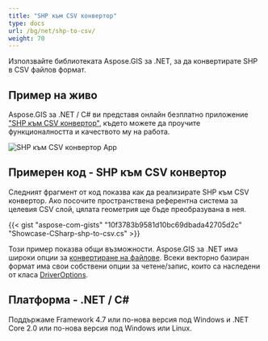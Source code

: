 ```yaml
---
title: "SHP към CSV конвертор"
type: docs
url: /bg/net/shp-to-csv/
weight: 70
---
```


Използвайте библиотеката Aspose.GIS за .NET, за да конвертирате SHP в CSV файлов формат.

## **Пример на живо**

Aspose.GIS за .NET / C# ви представя онлайн безплатно приложение ["SHP към CSV конвертор"](https://products.aspose.app/gis/conversion/shp-to-csv), където можете да проучите функционалността и качеството му на работа.

![SHP към CSV конвертор App](conversion.png)

## **Примерен код - SHP към CSV конвертор**

Следният фрагмент от код показва как да реализирате SHP към CSV конвертор. Ако посочите пространствена референтна система за целевия CSV слой, цялата геометрия ще бъде преобразувана в нея. 

{{< gist "aspose-com-gists" "10f3783b9581d10bc69dbada42705d2c" "Showcase-CSharp-shp-to-csv.cs" >}}

Този пример показва общи възможности. Aspose.GIS за .NET има широки опции за [конвертиране на файлове](https://docs.aspose.com/gis/net/vector-layers/). Всеки векторно базиран формат има свои собствени опции за четене/запис, които са наследени от класа [DriverOptions](https://reference.aspose.com/gis/net/aspose.gis/driveroptions).

## **Платформа - .NET / C#**

Поддържаме Framework 4.7 или по-нова версия под Windows и .NET Core 2.0 или по-нова версия под Windows или Linux.
